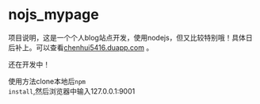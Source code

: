 nojs_mypage
===========

项目说明，这是一个个人blog站点开发，使用nodejs，但又比较特别哦！具体日后补上。可以查看<a href="http://chenhui5416.duapp.com/">chenhui5416.duapp.com</a> 。

还在开发中！

使用方法clone本地后<code>npm install</code>,然后浏览器中输入127.0.0.1:9001
